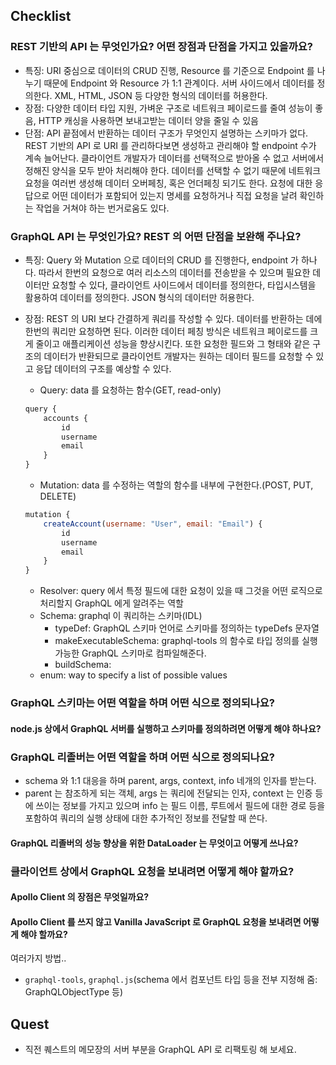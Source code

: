 ## Checklist

### REST 기반의 API 는 무엇인가요? 어떤 장점과 단점을 가지고 있을까요?

-   특징: URI 중심으로 데이터의 CRUD 진행, Resource 를 기준으로 Endpoint 를 나누기 때문에 Endpoint 와 Resource 가 1:1 관계이다. 서버 사이드에서 데이터를 정의한다. XML, HTML, JSON 등 다양한 형식의 데이터를 허용한다.
-   장점: 다양한 데이터 타입 지원, 가벼운 구조로 네트워크 페이로드를 줄여 성능이 좋음, HTTP 캐싱을 사용하면 보내고받는 데이터 양을 줄일 수 있음
-   단점: API 끝점에서 반환하는 데이터 구조가 무엇인지 설명하는 스키마가 없다. REST 기반의 API 로 URI 를 관리하다보면 생성하고 관리해야 할 endpoint 수가 계속 늘어난다. 클라이언트 개발자가 데이터를 선택적으로 받아올 수 없고 서버에서 정해진 양식을 모두 받아 처리해야 한다. 데이터를 선택할 수 없기 때문에 네트워크 요청을 여러번 생성해 데이터 오버페칭, 혹은 언더페칭 되기도 한다. 요청에 대한 응답으로 어떤 데이터가 포함되어 있는지 명세를 요청하거나 직접 요청을 날려 확인하는 작업을 거쳐야 하는 번거로움도 있다.

### GraphQL API 는 무엇인가요? REST 의 어떤 단점을 보완해 주나요?

-   특징: Query 와 Mutation 으로 데이터의 CRUD 를 진행한다, endpoint 가 하나다. 따라서 한번의 요청으로 여러 리소스의 데이터를 전송받을 수 있으며 필요한 데이터만 요청할 수 있다, 클라이언트 사이드에서 데이터를 정의한다, 타입시스템을 활용하여 데이터를 정의한다. JSON 형식의 데이터만 허용한다.
-   장점: REST 의 URI 보다 간결하게 쿼리를 작성할 수 있다. 데이터를 반환하는 데에 한번의 쿼리만 요청하면 된다. 이러한 데이터 페칭 방식은 네트워크 페이로드를 크게 줄이고 애플리케이션 성능을 향상시킨다. 또한 요청한 필드와 그 형태와 같은 구조의 데이터가 반환되므로 클라이언트 개발자는 원하는 데이터 필드를 요청할 수 있고 응답 데이터의 구조를 예상할 수 있다.

    -   Query: data 를 요청하는 함수(GET, read-only)

    ```javascript
    query {
        accounts {
            id
            username
            email
        }
    }
    ```

    -   Mutation: data 를 수정하는 역할의 함수를 내부에 구현한다.(POST, PUT, DELETE)

    ```javascript
    mutation {
        createAccount(username: "User", email: "Email") {
            id
            username
            email
        }
    }
    ```

    -   Resolver: query 에서 특정 필드에 대한 요청이 있을 때 그것을 어떤 로직으로 처리할지 GraphQL 에게 알려주는 역할
    -   Schema: graphql 이 쿼리하는 스키마(IDL)
        -   typeDef: GraphQL 스키마 언어로 스키마를 정의하는 typeDefs 문자열
        -   makeExecutableSchema: graphql-tools 의 함수로 타입 정의를 실행 가능한 GraphQL 스키마로 컴파일해준다.
        -   buildSchema:
    -   enum: way to specify a list of possible values

### GraphQL 스키마는 어떤 역할을 하며 어떤 식으로 정의되나요?

#### node.js 상에서 GraphQL 서버를 실행하고 스키마를 정의하려면 어떻게 해야 하나요?

### GraphQL 리졸버는 어떤 역할을 하며 어떤 식으로 정의되나요?

-   schema 와 1:1 대응을 하며 parent, args, context, info 네개의 인자를 받는다.
-   parent 는 참조하게 되는 객체, args 는 쿼리에 전달되는 인자, context 는 인증 등에 쓰이는 정보를 가지고 있으며 info 는 필드 이름, 루트에서 필드에 대한 경로 등을 포함하여 쿼리의 실행 상태에 대한 추가적인 정보를 전달할 때 쓴다.

#### GraphQL 리졸버의 성능 향상을 위한 DataLoader 는 무엇이고 어떻게 쓰나요?

### 클라이언트 상에서 GraphQL 요청을 보내려면 어떻게 해야 할까요?

#### Apollo Client 의 장점은 무엇일까요?

#### Apollo Client 를 쓰지 않고 Vanilla JavaScript 로 GraphQL 요청을 보내려면 어떻게 해야 할까요?

여러가지 방법..

-   `graphql-tools`, `graphql.js`(schema 에서 컴포넌트 타입 등을 전부 지정해 줌: GraphQLObjectType 등)

## Quest

-   직전 퀘스트의 메모장의 서버 부분을 GraphQL API 로 리팩토링 해 보세요.
